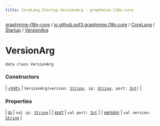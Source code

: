 ```yaml
---
title: CoreLang.Startup.VersionArg - graphmine-i18n-core
---
```


[graphmine-i18n-core](../../../../index.html) / [io.github.sof3.graphmine.i18n.core](../../../index.html) / [CoreLang](../../index.html) / [Startup](../index.html) / [VersionArg](./index.html)

# VersionArg

`data class VersionArg`

### Constructors

| [&lt;init&gt;](-init-.html) | `VersionArg(version: `[`String`](https://kotlinlang.org/api/latest/jvm/stdlib/kotlin/-string/index.html)`, ip: `[`String`](https://kotlinlang.org/api/latest/jvm/stdlib/kotlin/-string/index.html)`, port: `[`Int`](https://kotlinlang.org/api/latest/jvm/stdlib/kotlin/-int/index.html)`)` |

### Properties

| [ip](ip.html) | `val ip: `[`String`](https://kotlinlang.org/api/latest/jvm/stdlib/kotlin/-string/index.html) |
| [port](port.html) | `val port: `[`Int`](https://kotlinlang.org/api/latest/jvm/stdlib/kotlin/-int/index.html) |
| [version](version.html) | `val version: `[`String`](https://kotlinlang.org/api/latest/jvm/stdlib/kotlin/-string/index.html) |

